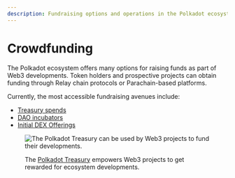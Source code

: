 ```yaml
---
description: Fundraising options and operations in the Polkadot ecosystem.
---
```


# Crowdfunding

The Polkadot ecosystem offers many options for raising funds as part of Web3 developments. Token holders and prospective projects can obtain funding through Relay chain protocols or Parachain-based platforms.

Currently, the most accessible fundraising avenues include:

* [Treasury spends](treasury-spends.md)
* [DAO incubators](dao-incubators.md)
* [Initial DEX Offerings](initial-dex-offerings.md)

<figure><img src="../../../.gitbook/assets/O_Crowdfunding.JPG" alt="The Polkadot Treasury can be used by Web3 projects to fund their developments."><figcaption><p>The <a href="https://polkadot.network/ecosystem/treasury/">Polkadot Treasury</a> empowers Web3 projects to get rewarded for ecosystem developments.</p></figcaption></figure>

